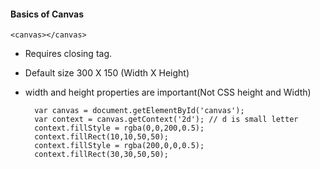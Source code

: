 #### Basics of Canvas

    <canvas></canvas>

* Requires closing tag.
* Default size 300 X 150 (Width X Height)
* width and height properties are important(Not CSS height and Width)

        var canvas = document.getElementById('canvas');
        var context = canvas.getContext('2d'); // d is small letter
        context.fillStyle = rgba(0,0,200,0.5);
        context.fillRect(10,10,50,50);
        context.fillStyle = rgba(200,0,0,0.5);
        context.fillRect(30,30,50,50);

